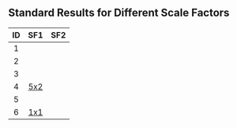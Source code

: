 ## Standard Results for Different Scale Factors


| ID | SF1                 | SF2                      |
|:--:|:-------------------:|:------------------------:|
| 1  |                     |                          |
| 2  |                     |                          |
| 3  |                     |                          |
| 4  | [5x2](sf1/q4.txt)   |                          |
| 5  |                     |                          |
| 6  | [1x1](sf1.q6.txt)   |                          |

